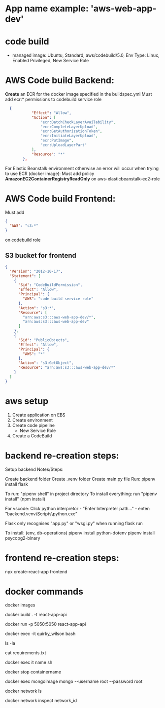 # App name example: 'aws-web-app-dev'

# code build

- managed image: Ubuntu, Standard, aws/codebuild/5.0, Env Type: Linux, Enabled Privileged, New Service Role

# AWS Code build Backend:

**Create** an ECR for the docker image specified in the buildspec.yml
Must add ecr:\* permissions to codebuild service role

```json
  {
            "Effect": "Allow",
            "Action": [
                "ecr:BatchCheckLayerAvailability",
                "ecr:CompleteLayerUpload",
                "ecr:GetAuthorizationToken",
                "ecr:InitiateLayerUpload",
                "ecr:PutImage",
                "ecr:UploadLayerPart"
            ],
            "Resource": "*"
        },
```

For Elastic Beanstalk environment otherwise an error will occur when trying to use ECR (docker image):
Must add policy **AmazonEC2ContainerRegistryReadOnly** on aws-elasticbeanstalk-ec2-role

# AWS Code build Frontend:

Must add

```json
{
  "AWS": "s3:*"
}
```

on codebuild role

## S3 bucket for frontend

```json
{
  "Version": "2012-10-17",
  "Statement": [
    {
      "Sid": "CodeBuildPermission",
      "Effect": "Allow",
      "Principal": {
        "AWS": "code build service role"
      },
      "Action": "s3:*",
      "Resource": [
        "arn:aws:s3:::aws-web-app-dev/*",
        "arn:aws:s3:::aws-web-app-dev"
      ]
    },
    {
      "Sid": "PublicObjects",
      "Effect": "Allow",
      "Principal": {
        "AWS": "*"
      },
      "Action": "s3:GetObject",
      "Resource": "arn:aws:s3:::aws-web-app-dev/*"
    }
  ]
}
```

# aws setup

1. Create application on EBS
2. Create environment
3. Create code pipeline
   - New Service Role
4. Create a CodeBuild

# backend re-creation steps:

Setup backend Notes/Steps:

Create backend folder
Create .venv folder
Create main.py file
Run: pipenv install flask

To run: "pipenv shell" in project directory
To install everything: run "pipenv install" (npm install)

For vscode: Click python interpretor - "Enter Interpreter path..." - enter: "backend\.venv\Scripts\python.exe"

Flask only recognises "app.py" or "wsgi.py" when running flask run

To install: (env, db-operations)
pipenv install python-dotenv
pipenv install psycopg2-binary

# frontend re-creation steps:

npx create-react-app frontend

# docker commands

docker images

docker build . -t react-app-api

docker run -p 5050:5050 react-app-api

docker exec -it quirky_wilson bash

ls -la

cat requirements.txt

docker exec it name sh

docker stop containername

docker exec mongoimage mongo --username root --password root

docker network ls

docker network inspect network_id
